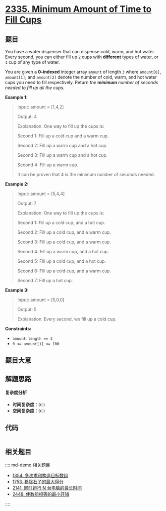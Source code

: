 # [2335. Minimum Amount of Time to Fill Cups](https://leetcode.com/problems/minimum-amount-of-time-to-fill-cups/)

## 题目

You have a water dispenser that can dispense cold, warm, and hot water. Every
second, you can either fill up `2` cups with **different** types of water, or
`1` cup of any type of water.

You are given a **0-indexed** integer array `amount` of length `3` where
`amount[0]`, `amount[1]`, and `amount[2]` denote the number of cold, warm, and
hot water cups you need to fill respectively. Return _the **minimum** number
of seconds needed to fill up all the cups_.

**Example 1:**

> Input: amount = [1,4,2]
>
> Output: 4
>
> Explanation: One way to fill up the cups is:
>
> Second 1: Fill up a cold cup and a warm cup.
>
> Second 2: Fill up a warm cup and a hot cup.
>
> Second 3: Fill up a warm cup and a hot cup.
>
> Second 4: Fill up a warm cup.
>
> It can be proven that 4 is the minimum number of seconds needed.

**Example 2:**

> Input: amount = [5,4,4]
>
> Output: 7
>
> Explanation: One way to fill up the cups is:
>
> Second 1: Fill up a cold cup, and a hot cup.
>
> Second 2: Fill up a cold cup, and a warm cup.
>
> Second 3: Fill up a cold cup, and a warm cup.
>
> Second 4: Fill up a warm cup, and a hot cup.
>
> Second 5: Fill up a cold cup, and a hot cup.
>
> Second 6: Fill up a cold cup, and a warm cup.
>
> Second 7: Fill up a hot cup.

**Example 3:**

> Input: amount = [5,0,0]
>
> Output: 5
>
> Explanation: Every second, we fill up a cold cup.

**Constraints:**

- `amount.length == 3`
- `0 <= amount[i] <= 100`

## 题目大意

## 解题思路

#### 复杂度分析

- **时间复杂度**：`O()`
- **空间复杂度**：`O()`

## 代码

```javascript

```

## 相关题目

:::: md-demo 相关题目

- [1354. 多次求和构造目标数组](https://leetcode.com/problems/construct-target-array-with-multiple-sums)
- [1753. 移除石子的最大得分](https://leetcode.com/problems/maximum-score-from-removing-stones)
- [2141. 同时运行 N 台电脑的最长时间](https://leetcode.com/problems/maximum-running-time-of-n-computers)
- [2448. 使数组相等的最小开销](https://leetcode.com/problems/minimum-cost-to-make-array-equal)

::::
